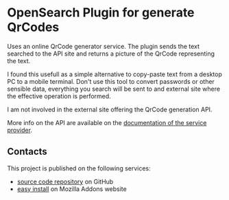 # OpenSearch Plugin for generate QrCodes

Uses an online QrCode generator service. The plugin sends the text searched 
to the API site and returns a picture of the QrCode representing the text.

I found this usefull as a simple alternative to copy-paste text from a desktop
PC to a mobile terminal.
Don't use this tool to convert passwords or other sensible data, everything you
search will be sent to and external site where the effective operation is
performed.

I am not involved in the external site offering the QrCode generation API.

More info on the API are available on the [documentation of the service
provider][1].

## Contacts

This project is published on the following services:

- [source code repository][2] on GitHub
- [easy install][3] on Mozilla Addons website

[1]: http://goqr.me/api/doc/create-qr-code
[2]: https://github.com/ariacorrente/qrcodeOpenSearchPlugin
[3]: https://addons.mozilla.org/en-US/firefox/addon/qrcode-generator-opensearch
